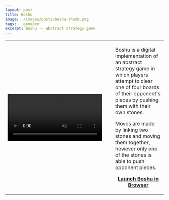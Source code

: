 ```yaml
---
layout: post
title: Boshu
image:  /images/posts/boshu-thumb.png
tags:   gamedev
excerpt: Boshu -- abstract strategy game
---
```



<table><tr>
<td>
  <p><video src="/images/posts/boshu-demo.mp4" autoplay muted loop/></p>
</td>
<td style="width: 10px;"></td>
<td style="vertical-align: middle;">

Boshu is a digital implementation of an abstract strategy game in which players attempt to clear one of four boards of their opponent's pieces by pushing them with their own stones. 

Moves are made by linking two stones and moving them together, however only one of the stones is able to push opponent pieces.

  <p align="center">
    <b><a href="{{ site.baseurl }}/apps/Boshu.html" target="_blank">Launch Boshu in Browser</a></b>
  </p>

</td>
</tr></table>